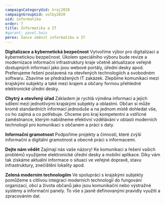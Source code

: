 ```yaml
---
campaignCategoryUid: kraj2020
campaignGroupUid: volby2020
uid: informatika
order: 7
title: Informatika a IT
#garant: pavel.hais
perex: Šance změnit informatiku a IT
---
```


**Digitalizace a kybernetická bezpečnost**
Vytvoříme výbor pro digitalizaci a kybernetickou bezpečnost. Úkolem speciálního výboru bude revize a modernizace informační infrastruktury kraje včetně aktualizace veřejně dostupných informací jako jsou webové portály, úřední desky apod. Preferujeme řešení postavená na otevřených technologiích a svobodném softwaru. Zbavíme se předražených IT zakázek. Zlepšíme komunikaci mezi krajskými subjekty a také mezi krajem a občany formou přehledné elektronické úřední desky.

**Chytrý a otevřený úřad**
Základem je rychlá výměna informací a jejich sdílení mezi jednotlivými krajskými subjekty a oblastmi. Občan si může kromě standardních informací jednoduše a na jednom místě dohledat vše, co ho zajímá a co potřebuje. Chceme pro kraj kompetentní a vstřícné zaměstnance, kterým nabídneme efektivní vzdělávání v oblasti moderních technologií pro komunikaci s občanem a práci s daty.
 
**Informační gramotnost**
Podpoříme projekty a činnosti, které zvýší informační a digitální gramotnost a obecně práci s informacemi.

**Dejte nám vědět**
Zajímají nás vaše názory! Ke komunikaci a řešení vašich problémů využijeme elektronické úřední desky a mobilní aplikace. Díky vám tak získáme aktuální informace o situaci ve veřejné dopravě, stavu infrastruktury, znečištění lokality apod.

**Zelená moderním technologiím**
Ve spolupráci s krajskými subjekty pomůžeme s citlivou integrací moderních technologií do fungování organizací, obcí a života občanů jako jsou komunikační nebo výstražné systémy a informační panely. To vše s jasně definovanými pravidly využití a zpracováním dat.
